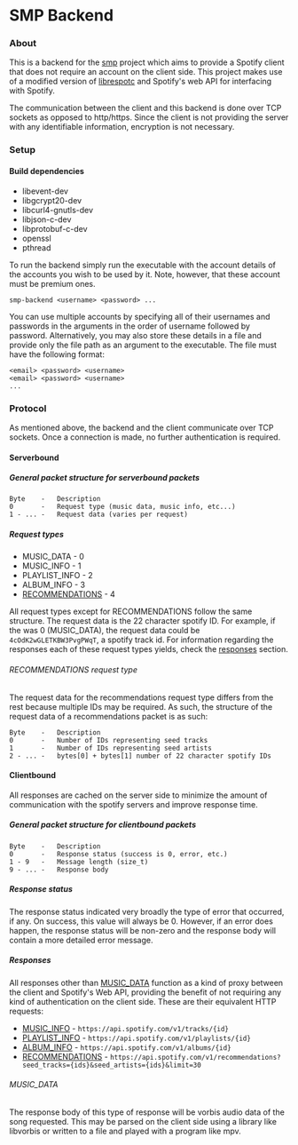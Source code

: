 # SMP Backend

### About

This is a backend for the [smp](https://github.com/Quartzy0/smp) project
which aims to provide a Spotify client that does not require an account on
the client side. This project makes use of a modified version of [librespotc](https://github.com/ejurgensen/librespot-c)
and Spotify's web API for interfacing with Spotify.

The communication between the client and this backend is done over TCP sockets
as opposed to http/https. Since the client is not providing the server with any
identifiable information, encryption is not necessary.

### Setup

#### Build dependencies

- libevent-dev
- libgcrypt20-dev
- libcurl4-gnutls-dev
- libjson-c-dev
- libprotobuf-c-dev
- openssl
- pthread

To run the backend simply run the executable with the account details of the accounts
you wish to be used by it. Note, however, that these account must be premium ones.
```shell
smp-backend <username> <password> ...
```
You can use multiple accounts by specifying all of their usernames and passwords in the arguments
in the order of username followed by password. Alternatively, you may also store these details in a
file and provide only the file path as an argument to the executable. The file must have the following format:
```
<email> <password> <username>
<email> <password> <username>
...
```

### Protocol

As mentioned above, the backend and the client communicate over TCP sockets. Once a connection is made,
no further authentication is required.

#### Serverbound

##### General packet structure for serverbound packets

```
Byte    -   Description
0       -   Request type (music data, music info, etc...)
1 - ... -   Request data (varies per request)
```

##### Request types

- MUSIC_DATA - 0
- MUSIC_INFO - 1
- PLAYLIST_INFO - 2
- ALBUM_INFO - 3
- [RECOMMENDATIONS](#recommendations-request-type) - 4

All request types except for RECOMMENDATIONS follow the same structure. The request data is the 22 character
spotify ID. For example, if the was 0 (MUSIC_DATA), the request data could be `4cOdK2wGLETKBW3PvgPWqT`, a spotify
track id. For information regarding the responses each of these request types yields, check the [responses](#responses)
section.

###### RECOMMENDATIONS request type

The request data for the recommendations request type differs from the rest because multiple IDs may be required.
As such, the structure of the request data of a recommendations packet is as such:

```
Byte    -   Description
0       -   Number of IDs representing seed tracks
1       -   Number of IDs representing seed artists
2 - ... -   bytes[0] + bytes[1] number of 22 character spotify IDs 
```

#### Clientbound

All responses are cached on the server side to minimize the amount of communication with the spotify servers and
improve response time.

##### General packet structure for clientbound packets

```
Byte    -   Description
0       -   Response status (success is 0, error, etc.)
1 - 9   -   Message length (size_t)
9 - ... -   Response body
```

##### Response status

The response status indicated very broadly the type of error that occurred, if any. On success,
this value will always be 0. However, if an error does happen, the response status will be non-zero
and the response body will contain a more detailed error message.

##### Responses

All responses other than [MUSIC_DATA](#music_data) function as a kind of proxy between the client and Spotify's Web API,
providing the benefit of not requiring any kind of authentication on the client side. These are their equivalent HTTP requests:

- [MUSIC_INFO](https://developer.spotify.com/documentation/web-api/reference/#/operations/get-track) - `https://api.spotify.com/v1/tracks/{id}`
- [PLAYLIST_INFO](https://developer.spotify.com/documentation/web-api/reference/#/operations/get-playlist) - `https://api.spotify.com/v1/playlists/{id}`
- [ALBUM_INFO](https://developer.spotify.com/documentation/web-api/reference/#/operations/get-an-album) - `https://api.spotify.com/v1/albums/{id}`
- [RECOMMENDATIONS](https://developer.spotify.com/documentation/web-api/reference/#/operations/get-recommendations) - `https://api.spotify.com/v1/recommendations?seed_tracks={ids}&seed_artists={ids}&limit=30`

###### MUSIC_DATA

The response body of this type of response will be vorbis audio data of the song requested. This may be parsed on the client side using
a library like libvorbis or written to a file and played with a program like mpv.

